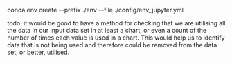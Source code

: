 conda env create --prefix ./env --file ./config/env_jupyter.yml

todo:
it would be good to have a method for checking that we are utilising all the data in our input data set in at least a chart, or even a count of the number of times each value is used in a chart. This would help us to identify data that is not being used and therefore could be removed from the data set, or better, utilised.